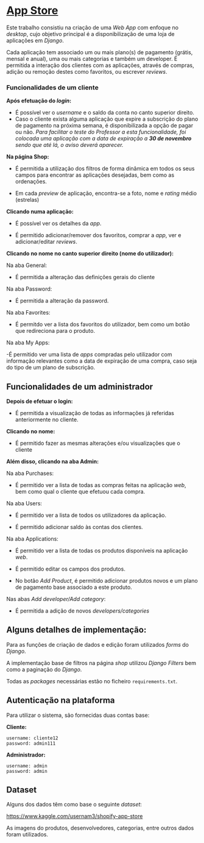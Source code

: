 
# [App Store](http://hugofpaiva.pythonanywhere.com/)

Este trabalho consistiu na criação de uma _Web App_ com enfoque no _desktop_, cujo objetivo principal é a disponibilização de uma loja de aplicações em _Django_.

Cada aplicação tem associado um ou mais plano(s) de pagamento (grátis, mensal e anual), uma ou mais categorias e também um developer. É permitida a interação dos clientes com as aplicações, através de compras, adição ou remoção destes como favoritos, ou escrever _reviews_.

### Funcionalidades de um cliente

**Após efetuação do *login*:**

- É possível ver o *username* e o saldo da conta no canto superior direito.
- Caso o cliente exista alguma aplicação que expire a subscrição do plano de pagamento na próxima semana, é disponibilizada a opção de pagar ou não. _Para facilitar o teste do Professor a esta funcionalidade, foi colocada uma aplicação com a data de expiração a **30 de novembro** sendo que até lá, o aviso deverá aparecer._

**Na página Shop:**

- É permitida a utilização dos filtros de forma dinâmica em todos os seus campos para encontrar as aplicações desejadas, bem como as ordenações.

- Em cada *preview* de aplicação, encontra-se a foto, nome e *rating* médio (estrelas)

**Clicando numa aplicação:**

- É possível ver os detalhes da *app*.

- É permitido adicionar/remover dos favoritos, comprar a *app*, ver e adicionar/editar *reviews*.

  

**Clicando no nome no canto superior direito (nome do utilizador):**
  
Na aba General:

- É permitida a alteração das definições gerais do cliente

Na aba Password:

- É permitida a alteração da password.

Na aba Favorites:

- É permitdo ver a lista dos favoritos do utilizador, bem como um botão que redireciona para o produto.

Na aba My Apps:

-É permitido ver uma lista de *apps* compradas pelo utilizador com informação relevantes como a data de expiração de uma compra, caso seja do tipo de um plano de subscrição.


## Funcionalidades de um administrador
  
 **Depois de efetuar o login:**

- É permitida a visualização de todas as informações já referidas anteriormente no cliente.

**Clicando no nome:**

- É permitido fazer as mesmas alterações e/ou visualizações que o cliente

**Além disso, clicando na aba Admin:**

Na aba Purchases:

- É permitido ver a lista de todas as compras feitas na aplicação _web_, bem como qual o cliente que efetuou cada compra.

Na aba Users:

- É permitido ver a lista de todos os utilizadores da aplicação.

- É permitido adicionar saldo às contas dos clientes.

Na aba Applications:

- É permitido ver a lista de todas os produtos disponíveis na aplicação _web_.

- É permitido editar os campos dos produtos.

- No botão _Add Product_, é permitido adicionar produtos novos e um plano de pagamento base associado a este produto.

Nas abas _Add developer/Add category_:

- É permitida a adição de novos _developers/categories_

  
  

## Alguns detalhes de implementação:

Para as funções de criação de dados e edição foram utilizados _forms_ do _Django_.

A implementação base de filtros na página _shop_ utilizou _Django Filters_ bem como a paginação do _Django_.

Todas as _packages_ necessárias estão no ficheiro `requirements.txt`.
  

## Autenticação na plataforma

Para utilizar o sistema, são fornecidas duas contas base:

**Cliente:**
```
username: cliente12
password: admin111
```
**Administrador:**
```
username: admin
password: admin
```

## Dataset

Alguns dos dados têm como base o seguinte _dataset_:

https://www.kaggle.com/usernam3/shopify-app-store

As imagens do produtos, desenvolvedores, categorias, entre outros dados foram utilizados.



